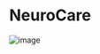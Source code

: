 # NeuroCare
![image](https://github.com/user-attachments/assets/cd987cc8-c78b-45b1-8af0-7953987da96c)
